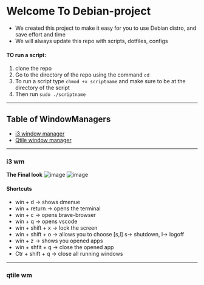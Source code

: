 # Welcome To Debian-project
- We created this project to make it easy for you to use Debian distro, and save effort and time
- We will always update this repo with scripts, dotfiles, configs


#### TO run a script:
1. clone the repo
2. Go to the directory of the repo using the command `cd`
3. To run a script type `chmod +x scriptname` and make sure to be at the directory of the script
4. Then run `sudo ./scriptname`

---

## Table of WindowManagers

- [i3 window manager](#i3-wm)
- [Qtile window manager](#qtile-wm)


---

### i3 wm

**The Final look**
![image](https://github.com/ToYoNiX/debian-project/assets/125517573/936b809f-cecd-41e7-9aae-2e973828974f)
![image](https://github.com/ToYoNiX/debian-project/assets/125517573/b795219e-61c0-48f4-bfe6-22ec485b36a4)

#### Shortcuts
- win + d -> shows dmenue
- win + return -> opens the terminal
- win + c -> opens brave-browser
- win + q -> opens vscode
- win + shift + x -> lock the screen
- win + shift + o -> allows you to choose [s,l] s-> shutdown, l-> logoff
- win + z -> shows you opened apps
- win + shfit + q -> close the opened app
- Ctr + shift + q -> close all running windows

---
### qtile wm


